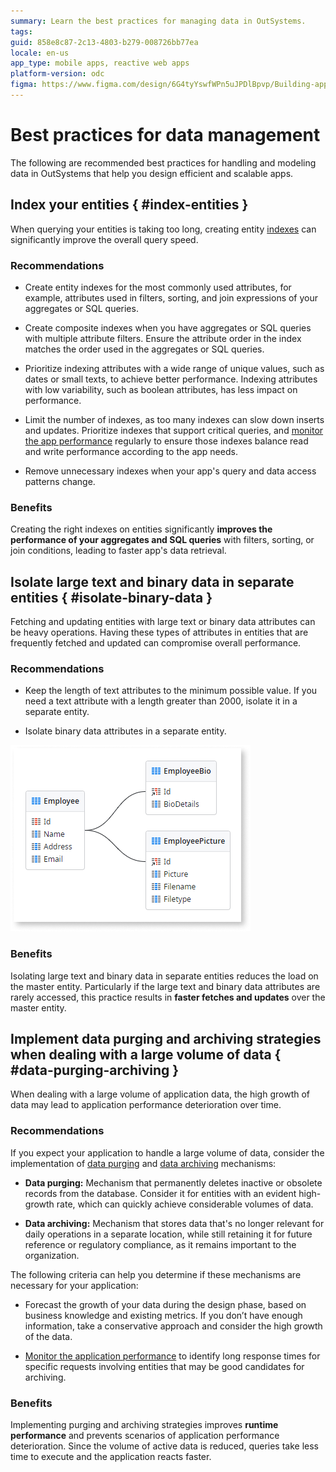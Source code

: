 ```yaml
---
summary: Learn the best practices for managing data in OutSystems.
tags: 
guid: 858e8c87-2c13-4803-b279-008726bb77ea
locale: en-us
app_type: mobile apps, reactive web apps
platform-version: odc
figma: https://www.figma.com/design/6G4tyYswfWPn5uJPDlBpvp/Building-apps?node-id=5969-642
---
```


# Best practices for data management

The following are recommended best practices for handling and modeling data in OutSystems that help you design efficient and scalable apps.

## Index your entities { #index-entities }

When querying your entities is taking too long, creating entity [indexes](../modeling/entity.md#indexes) can significantly improve the overall query speed.

### Recommendations

* Create entity indexes for the most commonly used attributes, for example, attributes used in filters, sorting, and join expressions of your aggregates or SQL queries.

* Create composite indexes when you have aggregates or SQL queries with multiple attribute filters. Ensure the attribute order in the index matches the order used in the aggregates or SQL queries.

* Prioritize indexing attributes with a wide range of unique values, such as dates or small texts, to achieve better performance. Indexing attributes with low variability, such as boolean attributes, has less impact on performance. 

* Limit the number of indexes, as too many indexes can slow down inserts and updates. Prioritize indexes that support critical queries, and [monitor the app performance](../../../monitor-and-troubleshoot/app-health.md) regularly to ensure those indexes balance read and write performance according to the app needs.

* Remove unnecessary indexes when your app's query and data access patterns change.

### Benefits

Creating the right indexes on entities significantly **improves the performance of your aggregates and SQL queries** with filters, sorting, or join conditions, leading to faster app's data retrieval.

## Isolate large text and binary data in separate entities { #isolate-binary-data }

Fetching and updating entities with large text or binary data attributes can be heavy operations. Having these types of attributes in entities that are frequently fetched and updated can compromise overall performance.

### Recommendations

* Keep the length of text attributes to the minimum possible value. If you need a text attribute with a length greater than 2000, isolate it in a separate entity.

* Isolate binary data attributes in a separate entity.

![Data model showing large text and binary data attributes isolated in separate entities.](images/best-practice-binary-data-odcs.png "Isolate large text and binary data in separate entities")

### Benefits

Isolating large text and binary data in separate entities reduces the load on the master entity. Particularly if the large text and binary data attributes are rarely accessed, this practice results in **faster fetches and updates** over the master entity.

## Implement data purging and archiving strategies when dealing with a large volume of data { #data-purging-archiving }

When dealing with a large volume of application data, the high growth of data may lead to application performance deterioration over time.

### Recommendations

If you expect your application to handle a large volume of data, consider the implementation of [data purging](data-purging.md) and [data archiving](data-archiving.md) mechanisms:

* **Data purging:** Mechanism that permanently deletes inactive or obsolete records from the database. Consider it for entities with an evident high-growth rate, which can quickly achieve considerable volumes of data.

* **Data archiving:** Mechanism that stores data that's no longer relevant for daily operations in a separate location, while still retaining it for future reference or regulatory compliance, as it remains important to the organization.

The following criteria can help you determine if these mechanisms are necessary for your application:

* Forecast the growth of your data during the design phase, based on business knowledge and existing metrics. If you don’t have enough information, take a conservative approach and consider the high growth of the data.

* [Monitor the application performance](../../../monitor-and-troubleshoot/app-health.md) to identify long response times for specific requests involving entities that may be good candidates for archiving.

### Benefits

Implementing purging and archiving strategies improves **runtime performance** and prevents scenarios of application performance deterioration. Since the volume of active data is reduced, queries take less time to execute and the application reacts faster.
